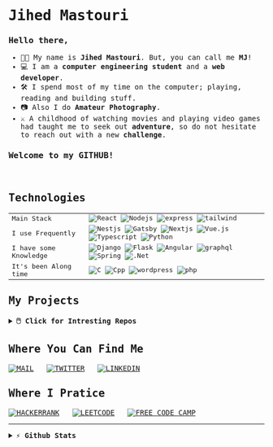 <samp>
  
# Jihed Mastouri 

### Hello there,
- 👋🏽 My name is **Jihed Mastouri**. But, you can call me **MJ**! 
- 💻 I am a **computer engineering student** and a **web developer**. 
- 🛠️ I spend most of my time on the computer; playing, reading and building stuff.
- 📷 Also I do **Amateur Photography**. 
- ⚔️ A childhood of watching movies and playing video games had taught me to seek out **adventure**, so do not hesitate to reach out with a new **challenge**.
### Welcome to my GITHUB!

<br>

## Technologies

<table width="100%">
  <tr>
      <td> Main Stack  </td> 
      <td>  
        <img src="https://img.shields.io/badge/-React-20232A?style=flat-square&logo=react&logoColor=61DAFB" alt="React">
        <img src="https://img.shields.io/badge/-Nodejs-43853d?style=flat-square&logo=Node.js&logoColor=white" alt="Nodejs">
        <img src="https://img.shields.io/badge/-Expressjs-000?style=flat-square&logo=express&logoColor=white" alt="express">
        <img src="https://img.shields.io/badge/-Tailwind%20CSS-44a9c2?style=flat-square&logo=TailwindCSS&logoColor=white" alt="tailwind">
      </td> 
  <tr>
      <td> I use Frequently  </td> 
      <td>
        <img src="https://img.shields.io/badge/-NestJs-ea2845?style=flat-square&logo=nestjs&logoColor=white" alt="Nestjs"> 
        <img src="https://img.shields.io/badge/-Gatsby-639?style=flat-square&logo=Gatsby&logoColor=white" alt="Gatsby">
        <img src="https://img.shields.io/badge/-Next-000?style=flat-square&logo=Next.js&logoColor=white" alt="Nextjs"> 
        <img src="https://img.shields.io/badge/-Vue.js-35495E?style=flat-square&logo=vue.js&logoColor=4FC08D" alt="Vue.js">
        <img src="https://img.shields.io/badge/-TypeScript-007ACC?style=flat-square&logo=typescript&logoColor=white" alt="Typescript">
        <img src="https://img.shields.io/badge/-Python-3776AB?style=flat-square&logo=python&logoColor=white" alt="Python">
      </td>
    </tr>
    <tr>
      <td>I have some Knowledge </td>
      <td>
        <img src="https://img.shields.io/badge/-Django-0C4B33?style=flat-square&logo=Django&logoColor=white" alt="Django">
        <img src="https://img.shields.io/badge/-Flask-000?style=flat-square&logo=Flask&logoColor=white" alt="Flask">
        <img src="https://img.shields.io/badge/-Angular-DD0031?style=flat-square&logo=Angular&logoColor=white" alt="Angular">
        <img src="https://img.shields.io/badge/-GraphQl-E10098?style=flat-square&logo=graphQL&logoColor=white" alt="graphql">
        <img src="https://img.shields.io/badge/-Spring-6DB33F?style=flat-square&logo=Spring&logoColor=white" alt="Spring">
        <img src="https://img.shields.io/badge/-.Net-0D5F9A?style=flat-square&logo=.Net&logoColor=white" alt=".Net">
      </td>
    </tr> 
      <td>It's been Along time</td>
      <td>
        <img src="https://img.shields.io/badge/-C%20language-00599C?style=flat-square&logo=c&logoColor=white" alt="C">
        <img src="https://img.shields.io/badge/-C%2b%2b-00599C?style=flat-square&logo=c%2b%2b&logoColor=white" alt="Cpp">
        <img src="https://img.shields.io/badge/-wordpress-21759B?style=flat-square&logo=wordpress&logoColor=white" alt="wordpress">
        <img src="https://img.shields.io/badge/-PHP-777BB4?style=flat-square&logo=php&logoColor=white" alt="php">
      </td>
    </tr> 
</table>

## My Projects

<details>
<summary><b>🖱️ Click for Intresting Repos</b></summary>

### Mixed

| Repos | Description |
:---- | ----:
| [Free Code Camp]() | FreeCodeCamp Certifications' Projects: Web Design, JS, React, Node/Express |
| [Algorithms and Data Structures]() | Problems I practiced in CodeForces, Leetcode and more... (Cpp / Js / python) |

### Web

| Repos | Description |
:---- | ----:
| [Netflix Clone]() | video streaming platform using React and Nestjs |
| [E-Commerce]() | E-commerce website using Nextjs |
| [CMS]() | CMS using Gatsby |
| [Instant Messaging]() | Instant messaging platform using React, socketio and expressjs |
| [Todo List]() | Team based TodoList solution using React and expressjs|
| [Bill Generator]() | Bill Generator using vue3 |
| [Text editor]() | Text editor react |
| [Game Station]() | Some web based games using Vue2 |
| [Job Hunter]() | Job hunting platform using Django |
| [Expenses Tracker]() | Expenses Tracker using Flask|

### Automation
| Repos | Description |
:---- | ----:
| [Taking Notes through Terminal]() | shell, python, firebase |
| [google from terminal]() | shell, python |
| [scraper]() | python |

</details>

## Where You Can Find Me

[![MAIL](https://img.shields.io/badge/Gmail-D14836?style=for-the-badge&logo=gmail&logoColor=white)](mailto:jihedmastouri.inbox@gmail.com)&nbsp;&nbsp;
[![TWITTER](https://img.shields.io/badge/Twitter-1DA1F2?style=for-the-badge&logo=twitter&logoColor=white)](https://twitter.com/jihed_mastouri)&nbsp;&nbsp;
[![LINKEDIN](https://img.shields.io/badge/linkedin-%230077B5.svg?&style=for-the-badge&logo=linkedin&logoColor=white)](https://www.linkedin.com/in/jihedmastouri/)
  
## Where I Pratice
  
  [![HACKERRANK](https://img.shields.io/badge/-Hackerrank-2EC866?style=for-the-badge&logo=HackerRank&logoColor=white)](https://www.hackerrank.com/jihedmastouri)&nbsp;&nbsp;
  [![LEETCODE](https://img.shields.io/badge/-LeetCode-FFA116?style=for-the-badge&logo=LeetCode&logoColor=black)](#)&nbsp;&nbsp;
  [![FREE CODE CAMP](https://img.shields.io/badge/free%20code%20camp-27273D?style=for-the-badge&logo=freecodecamp&logoColor=white)](https://www.freecodecamp.org/jihedmastouri)

---

<details>	
  <summary><b>⚡ Github Stats</b></summary>
<p align="center">
<img align="center" width="500px" src="https://github-readme-stats.vercel.app/api?username=jihedmastouri&show_icons=true&locale=en&hide_border=true&bg_color=1D1E1F&title_color=fff&text_color=fff&icon_color=fff&count_private=true&include_all_commits=true" alt="Most used languages"/>

<img align="center" width="500px" src="https://github-readme-stats.vercel.app/api/top-langs?username=jihedmastouri&show_icons=true&layout=compact&langs_count=7&hide_border=true&hide=python,html,css&text_color=fff&icon_color=fff&include_all_commits=true&bg_color=1D1E1F&title_color=fff" alt="Public stats" />
<p align="center">
</details>
</samp>